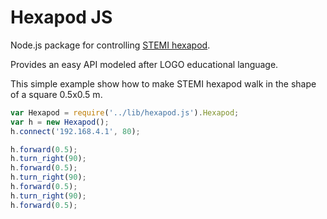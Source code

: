 # Hexapod JS

Node.js package for controlling [STEMI hexapod](http://www.stemi.education/).

Provides an easy API modeled after LOGO educational language.

This simple example show how to make STEMI hexapod walk in the shape of a square 0.5x0.5 m.

```javascript
var Hexapod = require('../lib/hexapod.js').Hexapod;
var h = new Hexapod();
h.connect('192.168.4.1', 80);

h.forward(0.5);
h.turn_right(90);
h.forward(0.5);
h.turn_right(90);
h.forward(0.5);
h.turn_right(90);
h.forward(0.5);
```
